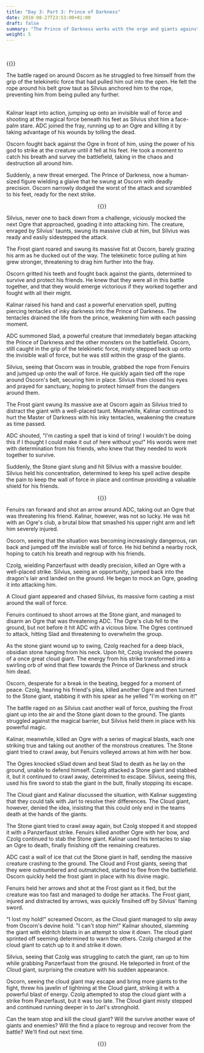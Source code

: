 ```yaml
---
title: "Day 3: Part 3: Prince of Darkness"
date: 2010-08-27T23:53:00+01:00
draft: false
summary: "The Prince of Darkness works with the orge and giants against the party"
weight: 5
---
```

<br>


  <div class="row">
    <div class="col-sm">
     
  {{<imageToClickGlobal imagePath = "/img/DALL·E 2022-12-14 21.47.32 - medieval chainmail armored elf warrior pulled into air floating by telekinetic force in dark cave_cleanup.png" Capition = "Oscorn is contorted as a telekinetic force pulls him away"  width = "100%" >}}
      
   </div>
    <div class="col-sm">
     The battle raged on around Oscorn as he struggled to free himself from the grip of the telekinetic force that had pulled him out into the open. He felt the rope around his belt grow taut as Silvius anchored him to the rope, preventing him from being pulled any further.
    </div>
  </div>
      
      

      
      
      
 <br>
  


Kalinar leapt into action, jumping up onto an invisible wall of force and shooting at the magical force beneath his feet as Silvius shot him a face-palm stare. ADC joined the fray, running up to an Ogre and killing it by taking advantage of his wounds by tolling the dead.

Oscorn fought back against the Ogre in front of him, using the power of his god to strike at the creature until it fell at his feet. He took a moment to catch his breath and survey the battlefield, taking in the chaos and destruction all around him.

  
  <div class="row">
    <div class="col-sm">  
Suddenly, a new threat emerged. The Prince of Darkness, now a human-sized figure wielding a glaive that he swung at Oscorn with deadly precision. Oscorn narrowly dodged the worst of the attack and scrambled to his feet, ready for the next strike.
 </div>
    <div class="col-sm">      
<center>

  {{<imageToClick imagePath = "DALL·E 2022-12-08 22.05.42 - Realistic fantasy creature with blue skin, white hair, and sharp teeth open shirt swinging a glaive  fighting off  a tentacle of inky darkness.png" Capition = "DALL·E 2022-12-08 22.05.42 - Realistic fantasy creature with blue skin, white hair, and sharp teeth open shirt swinging a glaive  fighting off  a tentacle of inky darkness.png"  width = "100%" >}}
</center>
      </div>
  </div>

Silvius, never one to back down from a challenge, viciously mocked the next Ogre that approached, goading it into attacking him. The creature, enraged by Silvius' taunts, swung its massive club at him, but Silvius was ready and easily sidestepped the attack.

The Frost giant roared and swung its massive fist at Oscorn, barely grazing his arm as he ducked out of the way. The telekinetic force pulling at him grew stronger, threatening to drag him further into the fray.

Oscorn gritted his teeth and fought back against the giants, determined to survive and protect his friends. He knew that they were all in this battle together, and that they would emerge victorious if they worked together and fought with all their might.

Kalinar raised his hand and cast a powerful enervation spell, putting piercing tentacles of inky darkness into the Prince of Darkness. The tentacles drained the life from the prince, weakening him with each passing moment.

ADC summoned Slad, a powerful creature that immediately began attacking the Prince of Darkness and the other monsters on the battlefield. Oscorn, still caught in the grip of the telekinetic force, misty stepped back up onto the invisible wall of force, but he was still within the grasp of the giants.

Silvius, seeing that Oscorn was in trouble, grabbed the rope from Fenuirs and jumped up onto the wall of force. He quickly again tied off the rope around Oscorn's belt, securing him in place. Silvius then closed his eyes and prayed for sanctuary, hoping to protect himself from the dangers around them.

The Frost giant swung its massive axe at Oscorn again as Silvius tried to distract the giant with a well-placed taunt. Meanwhile, Kalinar continued to hurt the Master of Darkness with his inky tentacles, weakening the creature as time passed.

ADC shouted, "I'm casting a spell that is kind of tiring! I wouldn't be doing this if I thought I could make it out of here without you!" His words were met with determination from his friends, who knew that they needed to work together to survive.

Suddenly, the Stone giant slung and hit Silvius with a massive boulder. Silvius held his concentration, determined to keep his spell active despite the pain to keep the wall of force in place and continue providing a valuable shield for his friends. 
  
<center>

  {{<imageToClick imagePath = "DALL·E 2022-12-08 22.05.42 - Realistic fantasy creature with blue skin, white hair, and sharp teeth open shirt swinging a glaive  fighting off  a tentacle of inky darkness.png" Capition = "Suddenly, the Stone giant slung and hit Silvius with a massive boulder."  width = "60%" >}}
  
</center>  
  

Fenuirs ran forward and shot an arrow around ADC, taking out an Ogre that was threatening his friend. Kalinar, however, was not so lucky. He was hit with an Ogre's club, a brutal blow that smashed his upper right arm and left him severely injured.
  
Oscorn, seeing that the situation was becoming increasingly dangerous, ran back and jumped off the invisible wall of force. He hid behind a nearby rock, hoping to catch his breath and regroup with his friends.

Czolg, wielding Panzerfaust with deadly precision, killed an Ogre with a well-placed strike. Silvius, seeing an opportunity, jumped back into the dragon's lair and landed on the ground. He began to mock an Ogre, goading it into attacking him.

A Cloud giant appeared and chased Silvius, its massive form casting a mist around the wall of force.    

Fenuirs continued to shoot arrows at the Stone giant, and managed to disarm an Ogre that was threatening ADC. The Ogre's club fell to the ground, but not before it hit ADC with a vicious blow. The Ogres continued to attack, hitting Slad and threatening to overwhelm the group. 
  
As the stone giant wound up to swing, Czolg reached for a deep black, obsidian stone hanging from his neck. Upon hit, Czolg invoked the powers of a once great cloud giant. The energy from his strike transformed into a swirling orb of wind that flew towards the Prince of Darkness and struck him dead. 

Oscorn, desperate for a break in the beating, begged for a moment of peace. Czolg, hearing his friend's plea, killed another Ogre and then turned to the Stone giant, stabbing it with his spear as he yelled "I'm working on it!" 

The battle raged on as Silvius cast another wall of force, pushing the Frost giant up into the air and the Stone giant down to the ground. The giants struggled against the magical barrier, but Silvius held them in place with his powerful magic.

Kalinar, meanwhile, killed an Ogre with a series of magical blasts, each one striking true and taking out another of the monstrous creatures. The Stone giant tried to crawl away, but Fenuirs volleyed arrows at him with her bow.

The Ogres knocked sSlad down and beat Slad to death as he lay on the ground, unable to defend himself. Czolg attacked a Stone giant and stabbed it, but it continued to crawl away, determined to escape. Silvius, seeing this, used his fire sword to stab the giant in the butt, finally stopping its escape.

The Cloud giant and Kalinar discussed the situation, with Kalinar suggesting that they could talk with Jarl to resolve their differences. The Cloud giant, however, denied the idea, insisting that this could only end in the teams death at the hands of the giants.

The Stone giant tried to crawl away again, but Czolg stopped it and stopped it with a Panzerfaust strike. Fenuirs killed another Ogre with her bow, and Czolg continued to stab the Stone giant. Kalinar used his tentacles to slap an Ogre to death, finally finishing off the remaining creatures.
  
ADC cast a wall of ice that cut the Stone giant in half, sending the massive creature crashing to the ground. The Cloud and Frost giants, seeing that they were outnumbered and outmatched, started to flee from the battlefield. Oscorn quickly held the frost giant in place with his divine magic.

Fenuirs held her arrows and shot at the Frost giant as it fled, but the creature was too fast and managed to dodge her attacks. The Frost giant, injured and distracted by arrows, was quickly finsihed off by Silvius' flaming sword.
  
"I lost my hold!" screamed Oscorn, as the Cloud giant managed to slip away from Oscorn's devine hold. "I can't stop him!" Kalinar shouted, slamming the giant with eldritch blasts in an attempt to slow it down. The cloud giant sprinted off seeming determined to warn the others. Czolg charged at the cloud giant to catch up to it and strike it down.

Silvius, seeing that Czolg was struggling to catch the giant, ran up to him while grabbing Panzerfaust from the ground. He teleported in front of the Cloud giant, surprising the creature with his sudden appearance. 

Oscorn, seeing the cloud giant may escape and bring more giants to the fight, threw his javelin of lightning at the Cloud giant, striking it with a powerful blast of energy. Czolg attempted to stop the cloud giant with a strike from Panzerfaust, but it was too late. The Cloud giant misty stepped and continued running deeper in to Jarl's stronghold.
  
Can the team stop and kill the cloud giant? Will the survive another wave of giants and enemies? Will the find a place to regroup and recover from the battle? We'll find out next time.
  
  <center>

  {{<imageToClick imagePath = "ThePrinceOfDarknessRoll20.png" Capition = "Roll20 battle map"  width = "60%" >}}
 
  
</center>

